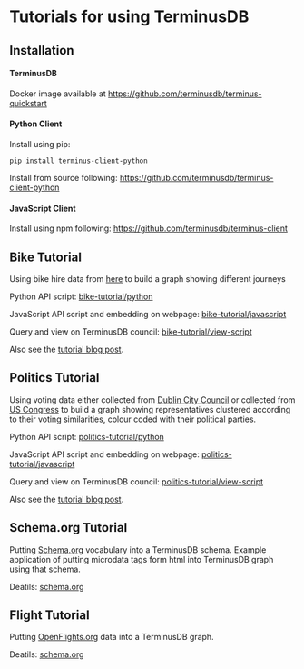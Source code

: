 # Tutorials for using TerminusDB

## Installation

#### TerminusDB

Docker image available at https://github.com/terminusdb/terminus-quickstart

#### Python Client

Install using pip:

`pip install terminus-client-python`

Install from source following:
https://github.com/terminusdb/terminus-client-python

#### JavaScript Client

Install using npm following:
https://github.com/terminusdb/terminus-client

## Bike Tutorial

Using bike hire data from [here](https://terminusdb.com/t/data/bikeshare/) to build a graph showing different journeys

Python API script: [bike-tutorial/python](https://github.com/terminusdb/terminus-tutorials/tree/master/bike-tutorial/python)

JavaScript API script and embedding on webpage: [bike-tutorial/javascript](https://github.com/terminusdb/terminus-tutorials/tree/master/bike-tutorial/javascript)

Query and view on TerminusDB council: [bike-tutorial/view-script](https://github.com/terminusdb/terminus-tutorials/tree/master/bike-tutorial/view-script)

Also see the [tutorial blog post](https://medium.com/terminusdb/my-first-terminusdb-graph-visualisation-bike-share-data-39c59a1ab86a?source=friends_link&sk=2f877df5dcb2f00b9e4e85d5088f015e).

## Politics Tutorial

Using voting data either collected from [Dublin City Council](https://terminusdb.com/t/data/council/) or collected from [US Congress](https://terminusdb.com/t/data/congress/) to build a graph showing representatives clustered according to their voting similarities, colour coded with their political parties.

Python API script: [politics-tutorial/python](https://github.com/terminusdb/terminus-tutorials/tree/master/politics-tutorial/python)

JavaScript API script and embedding on webpage: [politics-tutorial/javascript](https://github.com/terminusdb/terminus-tutorials/tree/master/politics-tutorial/javascript)

Query and view on TerminusDB council: [politics-tutorial/view-script](https://github.com/terminusdb/terminus-tutorials/tree/master/politics-tutorial/view-script)

Also see the [tutorial blog post](https://medium.com/terminusdb/are-you-supporting-the-right-politician-b742debbc8d9?source=friends_link&sk=9dcc6e3f2fbd1a8a50a48c41510808ef).

## Schema.org Tutorial

Putting [Schema.org](https://schema.org/) vocabulary into a TerminusDB schema. Example application of putting microdata tags form html into TerminusDB graph using that schema.

Deatils: [schema.org](https://github.com/terminusdb/terminus-tutorials/tree/master/schema.org)

## Flight Tutorial

Putting [OpenFlights.org](https://schema.org/) data into a TerminusDB graph.

Deatils: [schema.org](https://github.com/terminusdb/terminus-tutorials/tree/master/flight-tutorial)
